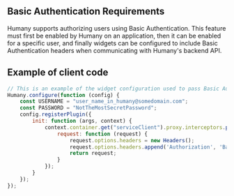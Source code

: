 ## Basic Authentication Requirements
Humany supports authorizing users using Basic Authentication. This feature must first be enabled by Humany on an application, then it can be enabled for a specific user, and finally widgets can be configured to include Basic Authentication headers when communicating with Humany's backend API.

## Example of client code
```javascript
// This is an example of the widget configuration used to pass Basic Authentication headers:
Humany.configure(function (config) {
	const USERNAME = "user_name_in_humany@somedomain.com";
	const PASSWORD = "NotTheMostSecretPassword";
	config.registerPlugin({
		init: function (args, context) {
			context.container.get("serviceClient").proxy.interceptors.push({
				request: function (request) {
					request.options.headers = new Headers();
					request.options.headers.append('Authorization', 'Basic' + btoa(USERNAME + ":" + PASSWORD));
					return request;
				}
			});
		}
	});
});
```

